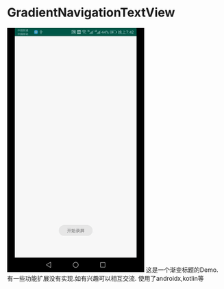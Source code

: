 # GradientNavigationTextView
![image](https://github.com/initboy/GradientNavigationTextView/blob/master/app/src/main/img/screenrecord.gif)
这是一个渐变标题的Demo.有一些功能扩展没有实现.如有兴趣可以相互交流.
使用了androidx,kotlin等
